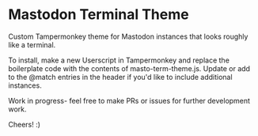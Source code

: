 # Mastodon Terminal Theme

Custom Tampermonkey theme for Mastodon instances that looks roughly like a terminal.

To install, make a new Userscript in Tampermonkey and replace the boilerplate code with the contents of masto-term-theme.js. Update or add to the @match entries in the header if you'd like to include additional instances.

Work in progress- feel free to make PRs or issues for further development work.

Cheers! :)